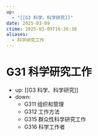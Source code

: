 ```yaml
---
up:
  - "[[G3 科学、科学研究]]"
date: 2025-03-09
ctime: 2025-03-09T16:36:38
aliases:
  - 科学研究工作
---
```


# G31 科学研究工作

- up: [[G3 科学、科学研究]]
- down:	
	- G311 组织和管理
	- G312 工作方法
	- G315 群众性科学研究工作
	- G316 科学工作者
	
